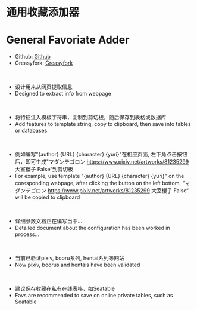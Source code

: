 # 通用收藏添加器
# General Favoriate Adder
- Github: [Github](https://github.com/MangoPomelo/General_Fav_Adder/)
- Greasyfork: [Greasyfork](https://greasyfork.org/zh-CN/scripts/424020-general-favoriates-adder)  
<br/> 

- 设计用来从网页提取信息
- Designed to extract info from webpage  
<br/> 

- 将特征注入模板字符串，复制到剪切板，随后保存到表格或数据库
- Add features to template string, copy to clipboard, then save into tables or databases  
<br/> 

- 例如编写"{author} {URL} {character} {yuri}"在相应页面, 左下角点击按钮后，即可生成"マダンテゴロン https://www.pixiv.net/artworks/81235299 大室櫻子 False“到剪切板
- For example, use template "{author} {URL} {character} {yuri}" on the coresponding webpage, after clicking the button on the left bottom, "マダンテゴロン https://www.pixiv.net/artworks/81235299 大室櫻子 False“ will be copied to clipboard  
<br/> 

- 详细参数文档正在编写当中...
- Detailed document about the configuration has been worked in process...  
<br/> 

- 当前已验证pixiv, booru系列, hentai系列等网站
- Now pixiv, boorus and hentais have been validated  
<br/> 

- 建议保存收藏在私有在线表格，如Seatable
- Favs are recommended to save on online private tables, such as Seatable
